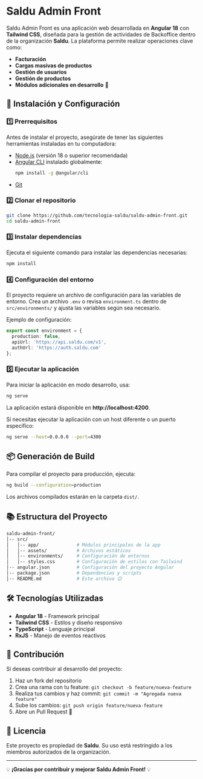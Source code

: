 # Saldu Admin Front

Saldu Admin Front es una aplicación web desarrollada en **Angular 18** con **Tailwind CSS**, diseñada para la gestión de actividades de Backoffice dentro de la organización **Saldu**. La plataforma permite realizar operaciones clave como:

- **Facturación**
- **Cargas masivas de productos**
- **Gestión de usuarios**
- **Gestión de productos**
- **Módulos adicionales en desarrollo** 🚀

## 🚀 Instalación y Configuración

### 1️⃣ Prerrequisitos

Antes de instalar el proyecto, asegúrate de tener las siguientes herramientas instaladas en tu computadora:

- [Node.js](https://nodejs.org/) (versión 18 o superior recomendada)
- [Angular CLI](https://angular.io/cli) instalado globalmente:
  ```bash
  npm install -g @angular/cli
  ```
- [Git](https://git-scm.com/)

### 2️⃣ Clonar el repositorio

```bash
git clone https://github.com/tecnologia-saldu/saldu-admin-front.git
cd saldu-admin-front
```

### 3️⃣ Instalar dependencias

Ejecuta el siguiente comando para instalar las dependencias necesarias:
```bash
npm install
```

### 4️⃣ Configuración del entorno

El proyecto requiere un archivo de configuración para las variables de entorno. Crea un archivo `.env` o revisa `environment.ts` dentro de `src/environments/` y ajusta las variables según sea necesario.

Ejemplo de configuración:
```ts
export const environment = {
  production: false,
  apiUrl: 'https://api.saldu.com/v1',
  authUrl: 'https://auth.saldu.com'
};
```

### 5️⃣ Ejecutar la aplicación

Para iniciar la aplicación en modo desarrollo, usa:
```bash
ng serve
```
La aplicación estará disponible en **http://localhost:4200**.

Si necesitas ejecutar la aplicación con un host diferente o un puerto específico:
```bash
ng serve --host=0.0.0.0 --port=4300
```

## 📦 Generación de Build

Para compilar el proyecto para producción, ejecuta:
```bash
ng build --configuration=production
```
Los archivos compilados estarán en la carpeta `dist/`.

## 📚 Estructura del Proyecto

```bash
saldu-admin-front/
│-- src/
│   │-- app/              # Módulos principales de la app
│   │-- assets/           # Archivos estáticos
│   │-- environments/     # Configuración de entornos
│   │-- styles.css        # Configuración de estilos con Tailwind
│-- angular.json          # Configuración del proyecto Angular
│-- package.json          # Dependencias y scripts
│-- README.md             # Este archivo 😉
```

## 🛠 Tecnologías Utilizadas

- **Angular 18** - Framework principal
- **Tailwind CSS** - Estilos y diseño responsivo
- **TypeScript** - Lenguaje principal
- **RxJS** - Manejo de eventos reactivos

## 🤝 Contribución

Si deseas contribuir al desarrollo del proyecto:
1. Haz un fork del repositorio
2. Crea una rama con tu feature: `git checkout -b feature/nueva-feature`
3. Realiza tus cambios y haz commit: `git commit -m "Agregada nueva feature"`
4. Sube los cambios: `git push origin feature/nueva-feature`
5. Abre un Pull Request 🚀

## 📄 Licencia

Este proyecto es propiedad de **Saldu**. Su uso está restringido a los miembros autorizados de la organización.

---

💡 **¡Gracias por contribuir y mejorar Saldu Admin Front!** 💡
